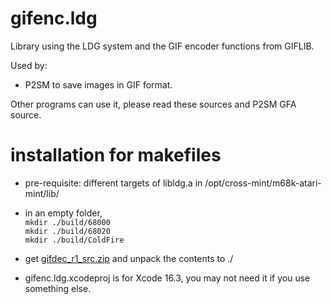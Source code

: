 # gifenc.ldg

Library using the LDG system and the GIF encoder functions from GIFLIB.

Used by:

* P2SM to save images in GIF format.

Other programs can use it, please read these sources and P2SM GFA source.

# installation for makefiles

- pre-requisite: different targets of libldg.a in /opt/cross-mint/m68k-atari-mint/lib/

- in an empty folder,  
   ```mkdir ./build/68000```  
   ```mkdir ./build/68020```  
   ```mkdir ./build/ColdFire```  

- get [gifdec_r1_src.zip](https://ptonthat.fr/files/gifdec/gifdec_r1_src.zip) and unpack the contents to ./

- gifenc.ldg.xcodeproj is for Xcode 16.3, you may not need it if you use something else.

